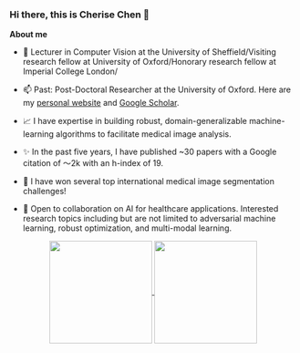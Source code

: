### Hi there, this is Cherise Chen 👋


**About me**

- 💼 Lecturer in Computer Vision at the University of Sheffield/Visiting research fellow at University of Oxford/Honorary research fellow at Imperial College London/ 
- 📫 Past: Post-Doctoral Researcher at the University of Oxford. Here are my [personal website](https://sites.google.com/view/morningchen-site/home;) and [Google Scholar](https://scholar.google.com/citations?user=gPuRZmgAAAAJ&hl=en&inst=1897686392822636494).

- 📈  I have expertise in building robust, domain-generalizable machine-learning algorithms to facilitate medical image analysis. 
- ✨  In the past five years, I have published ~30 papers with a Google citation of ～2k with an h-index of 19. 
- 🔭  I have won several top international medical image segmentation challenges!


- 👯 Open to collaboration on AI for healthcare applications. Interested research topics including but are not limited to adversarial machine learning, robust optimization, and multi-modal learning.
    
<div align="center">
<a href="https://github.com/anuraghazra/github-readme-stats">
  <img height=180 align="center" src="https://github-readme-stats.vercel.app/api?username=cherise215&theme=dark" />
</a>
    
<a href="https://github.com/anuraghazra/convoychat">
  <img height=180 align="center" src="https://github-readme-stats.vercel.app/api/top-langs?username=cherise215&layout=compact&langs_count=8&card_width=320&theme=dark" />
</a>
</div>
<!--
**cherise215/cherise215** is a ✨ _special_ ✨ repository because its `README.md` (this file) appears on your GitHub profile.
Here are some ideas to get you started:

- 🔭 I’m currently working on ...
- 🌱 I’m currently learning ...
- 👯 I’m looking to collaborate on ...
- 🤔 I’m looking for help with ...
- 💬 Ask me about ...
- 📫 How to reach me: ...
- 😄 Pronouns: ...
- ⚡ Fun fact: ...
-->

